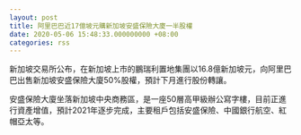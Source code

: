 ```yaml
---
layout: post
title: 阿里巴巴近17億坡元購新加坡安盛保險大廈一半股權
date: 2020-05-06 15:48:33.000000000 +08:00
categories: rss
---
```


新加坡交易所公布，在新加坡上市的鵬瑞利置地集團以16.8億新加坡元，向阿里巴巴出售新加坡安盛保險大廈50%股權，預計下月進行股份轉讓。

安盛保險大廈坐落新加坡中央商務區，是一座50層高甲級辦公寫字樓，目前正進行資產增值，預計2021年逐步完成，主要租戶包括安盛保險、中國銀行航空、紅帽亞太等。
